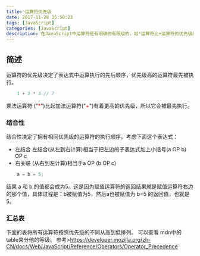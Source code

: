 ```yaml
---
title: 运算符优先级
date: 2017-11-28 15:56:23
tags: [JavaScript]
categories: [JavaScript]
description: 在JavaScript中运算符是有明确的有限级的，如*运算符比+运算符的优先级高，如果想让+运算符的优先级超过*运算符，可以在+外层嵌套一个()符号，他的优先级就是高于*运算符的
---
```

## 简述
运算符的优先级决定了表达式中运算执行的先后顺序，优先级高的运算符最先被执行。
```javascript
    1 + 2 * 3 // 7
```
<font color="red"></font>
乘法运算符 ("<font color="red">*</font>")比起加法运算符("<font color="red">+</font>")有着更高的优先级，所以它会被最先执行。
### 结合性
结合性决定了拥有相同优先级的运算符的执行顺序。考虑下面这个表达式：
- 左结合
左结合(从左到右计算)相当于把左边的子表达式加上小括号(a OP b) OP c
- 右关联
(从右到左计算)相当于a OP (b OP c)
```javascript
    a = b = 5;
```
结果 a 和 b 的值都会成为5。这是因为赋值运算符的返回结果就是赋值运算符右边的那个值，具体过程是：b被赋值为5，然后a也被赋值为 b=5 的返回值，也就是5。
### 汇总表
下面的表将所有运算符按照优先级的不同从高到低排列。
可以查看 mdn中的 table来分他的等级。
参考>https://developer.mozilla.org/zh-CN/docs/Web/JavaScript/Reference/Operators/Operator_Precedence
